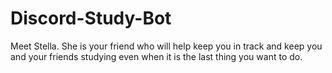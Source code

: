 # Discord-Study-Bot

Meet Stella. She is your friend who will help keep you in track and keep you and your friends studying even when it is the last thing you want to do. 
 

